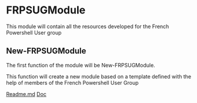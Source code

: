 # FRPSUGModule

This module will contain all the resources developed for the French Powershell User group

## New-FRPSUGModule

The first function of the module will be New-FRPSUGModule.

This function will create a new module based on a template defined with the help of members of the French Powershell User Group

[Readme.md](https://github.com/LaurentLienhard/FRPSUGModule/blob/master/Sources/Ressources/FRPSUGModuleTemplate/README.md)
[Doc](https://github.com/LaurentLienhard/FRPSUGModule/blob/master/Docs/EN-US/New-FRPSUGModule.md)
